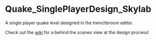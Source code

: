 # Quake_SinglePlayerDesign_Skylab

A single player quake level designed in the trenchbroom editor. 

Check out the [wiki](https://github.com/hannahkers/Quake-Singleplayer-Map/wiki) for a behind the scenes view at the design process!
